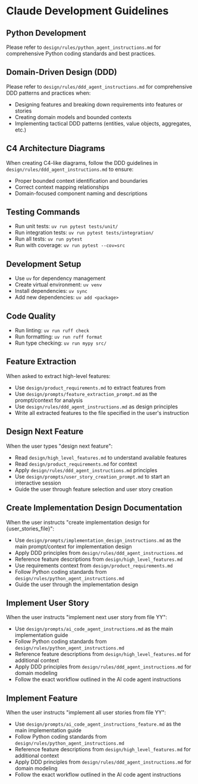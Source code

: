 # Claude Development Guidelines

## Python Development
Please refer to `design/rules/python_agent_instructions.md` for comprehensive Python coding standards and best practices.

## Domain-Driven Design (DDD)
Please refer to `design/rules/ddd_agent_instructions.md` for comprehensive DDD patterns and practices when:
- Designing features and breaking down requirements into features or stories
- Creating domain models and bounded contexts
- Implementing tactical DDD patterns (entities, value objects, aggregates, etc.)

## C4 Architecture Diagrams
When creating C4-like diagrams, follow the DDD guidelines in `design/rules/ddd_agent_instructions.md` to ensure:
- Proper bounded context identification and boundaries
- Correct context mapping relationships
- Domain-focused component naming and descriptions

## Testing Commands
- Run unit tests: `uv run pytest tests/unit/`
- Run integration tests: `uv run pytest tests/integration/`
- Run all tests: `uv run pytest`
- Run with coverage: `uv run pytest --cov=src`

## Development Setup
- Use `uv` for dependency management
- Create virtual environment: `uv venv`
- Install dependencies: `uv sync`
- Add new dependencies: `uv add <package>`

## Code Quality
- Run linting: `uv run ruff check`
- Run formatting: `uv run ruff format`
- Run type checking: `uv run mypy src/`

## Feature Extraction
When asked to extract high-level features:
- Use `design/product_requirements.md` to extract features from
- Use `design/prompts/feature_extraction_prompt.md` as the prompt/context for analysis
- Use `design/rules/ddd_agent_instructions.md` as design principles
- Write all extracted features to the file specified in the user's instruction


## Design Next Feature
When the user types "design next feature":
- Read `design/high_level_features.md` to understand available features
- Read `design/product_requirements.md` for context
- Apply `design/rules/ddd_agent_instructions.md` principles
- Use `design/prompts/user_story_creation_prompt.md` to start an interactive session
- Guide the user through feature selection and user story creation

## Create Implementation Design Documentation
When the user instructs "create implementation design for {user_stories_file}":
- Use `design/prompts/implementation_design_instructions.md` as the main prompt/context for implementation design
- Apply DDD principles from `design/rules/ddd_agent_instructions.md`
- Reference feature descriptions from `design/high_level_features.md`
- Use requirements context from `design/product_requirements.md`
- Follow Python coding standards from `design/rules/python_agent_instructions.md`
- Guide the user through the implementation design

## Implement User Story
When the user instructs "implement next user story from file YY":
- Use `design/prompts/ai_code_agent_instructions.md` as the main implementation guide
- Follow Python coding standards from `design/rules/python_agent_instructions.md`
- Reference feature descriptions from `design/high_level_features.md` for additional context
- Apply DDD principles from `design/rules/ddd_agent_instructions.md` for domain modeling
- Follow the exact workflow outlined in the AI code agent instructions

## Implement Feature
When the user instructs "implement all user stories from file YY":
- Use `design/prompts/ai_code_agent_instructions_feature.md` as the main implementation guide
- Follow Python coding standards from `design/rules/python_agent_instructions.md`
- Reference feature descriptions from `design/high_level_features.md` for additional context
- Apply DDD principles from `design/rules/ddd_agent_instructions.md` for domain modeling
- Follow the exact workflow outlined in the AI code agent instructions
